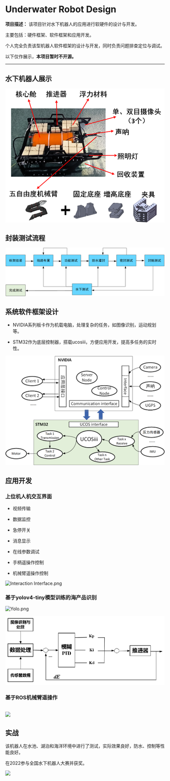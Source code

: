 # Underwater Robot Design

**项目描述：** 该项目针对水下机器人的应用进行软硬件的设计与开发。

主要包括：硬件框架、软件框架和应用开发。 

个人完全负责该型机器人软件框架的设计与开发，同时负责问题排查定位与调试。

以下仅作展示，**本项目暂时不开源。**

---

## 水下机器人展示

![](Robot.png)

## 封装测试流程

![Test flow.png](photos\Test%20flow.png)

## 系统软件框架设计

- NVIDIA系列板卡作为机载电脑，处理复杂的任务，如图像识别，运动规划等。

- STM32作为底层控制器，搭载ucosiii，方便应用开发，提高多任务的实时性。

![](System.png)

## 应用开发

### 上位机人机交互界面

- 视频传输

- 数据监控

- 急停开关

- 消息显示

- 在线参数调试

- 手柄遥操作控制

- 机械臂遥操作控制

![Interaction Interface.png](photos\Interaction%20Interface.gif)

### 基于yolov4-tiny模型训练的海产品识别

<img title="" src="file:///F:/MiniDesktop/Myproject/UnderwaterRobot/Yolo.png" alt="Yolo.png" width="249"><img title="" src="file:///F:/MiniDesktop/Myproject/UnderwaterRobot/grasp.gif" alt="" width="344">

![视觉避障反馈.png](photos\视觉避障反馈.png)

### 基于ROS机械臂遥操作

## ![](photos\Arm.gif)

## 实战

该机器人在水池、湖泊和海洋环境中进行了测试，实际效果良好，防水、控制等性能良好。

在2022参与全国水下机器人大赛并获奖。

![](photos\Lake%20test.jpg)
